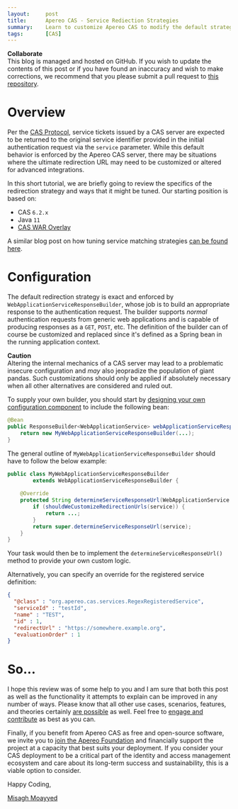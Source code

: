```yaml
---
layout:     post
title:      Apereo CAS - Service Rediection Strategies
summary:    Learn to customize Apereo CAS to modify the default strategy used for redirecting the authentication flow back to relying parties.
tags:       [CAS]
---
```


<div class="alert alert-success">
<strong>Collaborate</strong><br/>This blog is managed and hosted on GitHub. If you wish to update the contents of this post or if you have found an inaccuracy and wish to make corrections, we recommend that you please submit a pull request to <a href="https://github.com/apereo/apereo.github.io">this repository</a>.
</div>

# Overview

Per the [CAS Protocol](https://apereo.github.io/cas/development/protocol/CAS-Protocol-Specification.html), service tickets issued by a CAS server are expected
to be returned to the original service identifier provided in the initial authentication request via the `service` parameter. While this default behavior is enforced by 
the Apereo CAS server, there may be situations where the ultimate redirection URL may need to be customized or altered for advanced integrations.

In this short tutorial, we are briefly going to review the specifics of the redirection strategy and ways that it might be tuned. Our starting position is based on:

- CAS `6.2.x`
- Java `11`
- [CAS WAR Overlay](https://github.com/apereo/cas-overlay-template)

A similar blog post on how tuning service matching strategies [can be found here](https://apereo.github.io/2019/10/28/cas61x-service-matching-strategy/).

# Configuration

The default redirection strategy is exact and enforced by `WebApplicationServiceResponseBuilder`, whose job is to build an 
appropriate response to the authentication request. The builder
supports *normal* authentication requests from generic web applications and is capable of producing 
responses as a `GET`, `POST`, etc. The definition of the builder can of course be
customized and replaced since it's defined as a Spring bean in the running application context. 

<div class="alert alert-warning">
<strong>Caution</strong><br/>Altering the internal mechanics of a CAS server may lead to a problematic insecure configuration and <i>may</i> also jeopradize the population of giant pandas. Such customizations should only be applied if absolutely necessary when all other alternatives are considered and ruled out.
</div>

To supply your own builder, you should start by [designing your own configuration component](https://apereo.github.io/cas/development/configuration/Configuration-Management-Extensions.html) to include the following bean:

```java
@Bean
public ResponseBuilder<WebApplicationService> webApplicationServiceResponseBuilder() {
    return new MyWebApplicationServiceResponseBuilder(...);
}
```

The general outline of `MyWebApplicationServiceResponseBuilder` should have to follow the below example:

```java
public class MyWebApplicationServiceResponseBuilder 
        extends WebApplicationServiceResponseBuilder {
    
    @Override
    protected String determineServiceResponseUrl(WebApplicationService service) { 
        if (shouldWeCustomizeRedirectionUrls(service)) {
            return ...;
        }
        return super.determineServiceResponseUrl(service);
    }
}
```

Your task would then be to implement the `determineServiceResponseUrl()` method to provide your own custom logic.

Alternatively, you can specify an override for the registered service definition:

```json
{
  "@class" : "org.apereo.cas.services.RegexRegisteredService",
  "serviceId" : "testId",
  "name" : "TEST",
  "id" : 1,
  "redirectUrl" : "https://somewhere.example.org",
  "evaluationOrder" : 1
}
```

# So...

I hope this review was of some help to you and I am sure that both this post as well as the functionality it attempts to explain can be improved in any number of ways. Please know that all other use cases, scenarios, features, and theories certainly [are possible](https://apereo.github.io/2017/02/18/onthe-theoryof-possibility/) as well. Feel free to [engage and contribute](https://apereo.github.io/cas/developer/Contributor-Guidelines.html) as best as you can.

Finally, if you benefit from Apereo CAS as free and open-source software, we invite you to [join the Apereo Foundation](https://www.apereo.org/content/apereo-membership) and financially support the project at a capacity that best suits your deployment. If you consider your CAS deployment to be a critical part of the identity and access management ecosystem and care about its long-term success and sustainability, this is a viable option to consider.

Happy Coding,

[Misagh Moayyed](https://twitter.com/misagh84)
